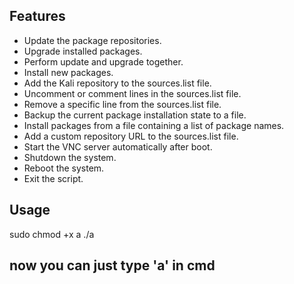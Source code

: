 

## Features

- Update the package repositories.
- Upgrade installed packages.
- Perform update and upgrade together.
- Install new packages.
- Add the Kali repository to the sources.list file.
- Uncomment or comment lines in the sources.list file.
- Remove a specific line from the sources.list file.
- Backup the current package installation state to a file.
- Install packages from a file containing a list of package names.
- Add a custom repository URL to the sources.list file.
- Start the VNC server automatically after boot.
- Shutdown the system.
- Reboot the system.
- Exit the script.

## Usage
sudo chmod +x a
./a

## now you can just type 'a' in cmd